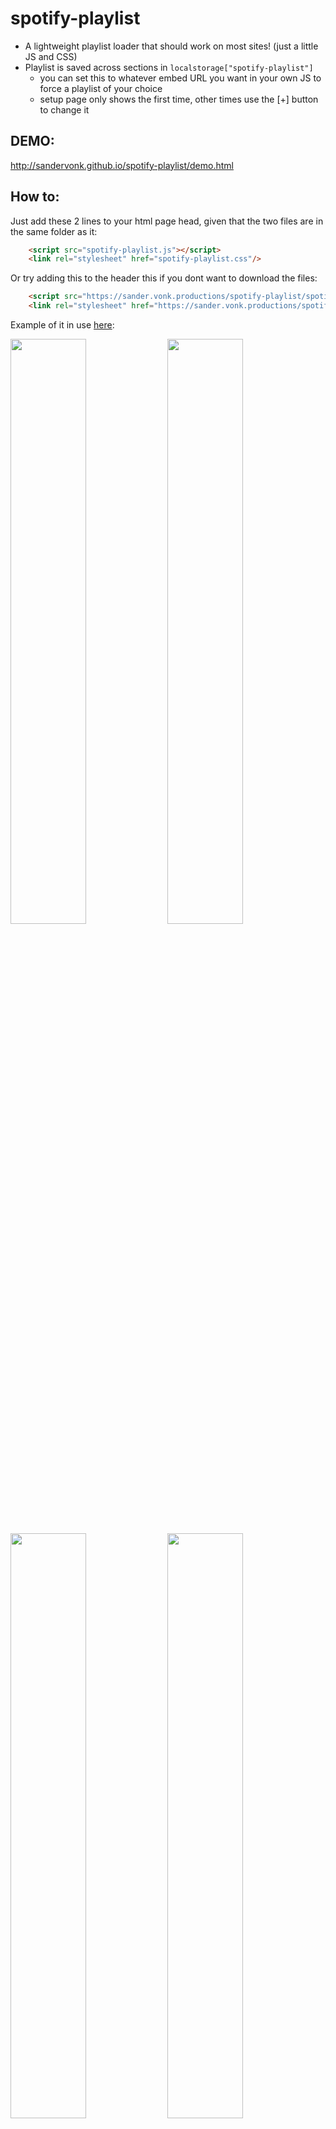 # spotify-playlist
 - A lightweight playlist loader that should work on most sites! (just a little JS and CSS)
 - Playlist is saved across sections in `localstorage["spotify-playlist"]`
    - you can set this to whatever embed URL you want in your own JS to force a playlist of your choice
    - setup page only shows the first time, other times use the [+] button to change it

## DEMO:
http://sandervonk.github.io/spotify-playlist/demo.html

## How to:
Just add these 2 lines to your html page head, given that the two files are in the same folder as it:
```html
    <script src="spotify-playlist.js"></script>
    <link rel="stylesheet" href="spotify-playlist.css"/>
```
Or try adding this to the header this if you dont want to download the files:
```html
    <script src="https://sander.vonk.productions/spotify-playlist/spotify-playlist.js"></script>
    <link rel="stylesheet" href="https://sander.vonk.productions/spotify-playlist/spotify-playlist.css"/>
```

Example of it in use [here](https://sandervonk.github.io/Portfolio.html):
<p float="left">
<img src="https://user-images.githubusercontent.com/10799950/126550620-c05be69e-6b98-46de-979d-1a2465cd9bc5.png" width="49%"/>
<img src="https://user-images.githubusercontent.com/10799950/126551109-9ae6eb89-a107-4b92-911d-020a2228e9e2.png" width="49%"/>
<img src="https://user-images.githubusercontent.com/10799950/126551304-bee54b86-0631-4aa2-8224-b9093981f8eb.png" width="49%"/>
<img src="https://user-images.githubusercontent.com/10799950/126551393-c65abde6-354b-4505-8c9f-8bd46622c36a.png" width="49%"/>
  </p>


